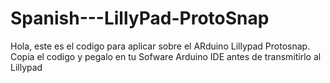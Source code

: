 # Spanish---LillyPad-ProtoSnap

Hola, este es el codigo para aplicar sobre el ARduino Lillypad Protosnap.
Copia el codigo y pegalo en tu Sofware Arduino IDE antes de transmitirlo al Lillypad
